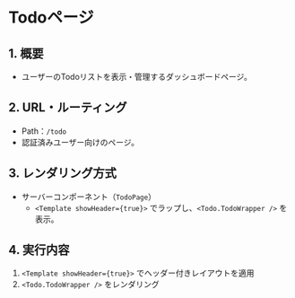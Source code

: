 # Todoページ

## 1. 概要

- ユーザーのTodoリストを表示・管理するダッシュボードページ。

## 2. URL・ルーティング

- Path：`/todo`
- 認証済みユーザー向けのページ。

## 3. レンダリング方式

- サーバーコンポーネント（`TodoPage`）
  - `<Template showHeader={true}>` でラップし、`<Todo.TodoWrapper />` を表示。

## 4. 実行内容

1. `<Template showHeader={true}>` でヘッダー付きレイアウトを適用
2. `<Todo.TodoWrapper />` をレンダリング
